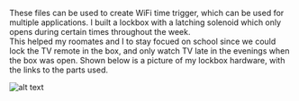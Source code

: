 These files can be used to create WiFi time trigger, which can be used for multiple applications. 
I built a lockbox with a latching solenoid which only opens during certain times throughout the week.  
This helped my roomates and I to stay focued on school since we could lock the TV remote in the box, and only watch TV late in the evenings when the box was open.
Shown below is a picture of my lockbox hardware, with the links to the parts used.

![alt text](https://https://github.com/HickHackz/LockBox/blob/main/lockbox.jpg?raw=true)
